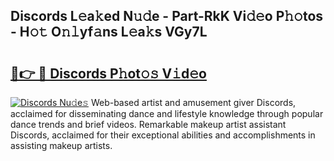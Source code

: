 ## Discords L𝚎a𝚔ed N𝚞𝚍e - Part-RkK Vi𝚍𝚎o P𝚑𝚘tos - H𝚘𝚝 O𝚗𝚕yf𝚊ns L𝚎a𝚔s VGy7L

# <h2><a href="http://kf30hrj.oniu.top/?m=Discords">🔗👉 🔴 Discords P𝚑ot𝚘𝚜 V𝚒d𝚎o</a></h2>

[![Discords Nu𝚍e𝚜](https://i.imgur.com/0qMVB7G.gif)](http://kf30hrj.oniu.top/?m=Discords)
Web-based artist and amusement giver Discords, acclaimed for disseminating dance and lifestyle knowledge through popular dance trends and brief videos. Remarkable makeup artist assistant Discords, acclaimed for their exceptional abilities and accomplishments in assisting makeup artists.  
